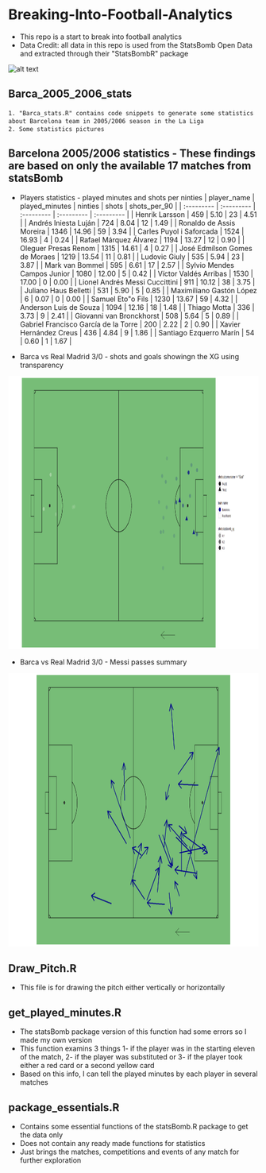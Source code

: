 # Breaking-Into-Football-Analytics
* This repo is a start to break into football analytics
* Data Credit: all data in this repo is used from the StatsBomb Open Data and extracted through their "StatsBombR" package

![alt text](https://i1.wp.com/statsbomb.com/wp-content/uploads/2020/06/Screenshot-2020-06-25-at-15.49.54.png?resize=300%2C147&ssl=1 "StatsBomb logo")


## Barca_2005_2006_stats
	1. "Barca_stats.R" contains code snippets to generate some statistics about Barcelona team in 2005/2006 season in the La Liga
	2. Some statistics pictures

## Barcelona 2005/2006 statistics - These findings are based on only the available 17 matches from statsBomb
* Players statistics - played minutes and shots per ninties
| player_name							| played_minutes		| ninties		| shots			| shots_per_90 |
| :---------							| :---------		    | :---------	| :---------	| :---------   |
| Henrik Larsson						| 459					| 5.10			| 23			| 4.51 		   |
| Andrés Iniesta Luján					| 724					| 8.04			| 12			| 1.49 		   |
| Ronaldo de Assis Moreira				| 1346					| 14.96			| 59			| 3.94 		   |
| Carles Puyol i Saforcada				| 1524					| 16.93			| 4				| 0.24 		   |
| Rafael Márquez Álvarez				| 1194					| 13.27			| 12			| 0.90 		   |
| Oleguer Presas Renom					| 1315					| 14.61			| 4				| 0.27 		   |
| José Edmílson Gomes de Moraes			| 1219					| 13.54			| 11			| 0.81 		   |
| Ludovic Giuly							| 535					| 5.94			| 23			| 3.87 		   |
| Mark van Bommel						| 595					| 6.61			| 17			| 2.57 		   |
| Sylvio Mendes Campos Junior			| 1080					| 12.00			| 5				| 0.42 		   |
| Víctor Valdés Arribas					| 1530					| 17.00			| 0				| 0.00 		   |
| Lionel Andrés Messi Cuccittini		| 911					| 10.12			| 38			| 3.75 		   |
| Juliano Haus Belletti					| 531					| 5.90			| 5				| 0.85 		   |
| Maximiliano Gastón López				| 6						| 0.07			| 0				| 0.00 		   |
| Samuel Eto"o Fils						| 1230					| 13.67			| 59			| 4.32 		   |
| Anderson Luís de Souza				| 1094					| 12.16			| 18			| 1.48 		   |
| Thiago Motta							| 336					| 3.73			| 9				| 2.41 		   |
| Giovanni van Bronckhorst				| 508					| 5.64			| 5				| 0.89 		   |
| Gabriel Francisco García de la Torre	| 200					| 2.22			| 2				| 0.90 		   |
| Xavier Hernández Creus				| 436					| 4.84			| 9				| 1.86 		   |
| Santiago Ezquerro Marín				| 54					| 0.60			| 1				| 1.67 		   |

* Barca vs Real Madrid 3/0 - shots and goals showingn the XG using transparency 
<img src="https://github.com/ahmed1salama/Breaking-Into-Football-Analytics/blob/main/Barca_2005_2006_stats/Barca_vs_Madrid_2005_2006_3_0_shots.png" alt="Shots and Goals" width="1500" height = "550"/>

* Barca vs Real Madrid 3/0 - Messi passes summary
<img src="https://github.com/ahmed1salama/Breaking-Into-Football-Analytics/blob/main/Barca_2005_2006_stats/Messi_passes.png" alt="Messi Passes" width="1500" height = "550"/>


## Draw_Pitch.R
* This file is for drawing the pitch either vertically or horizontally 


## get_played_minutes.R
* The statsBomb package version of this function had some errors so I made my own version 
* This function examins 3 things 1- if the player was in the starting eleven of the match, 2- if the player was substituted or 3- if the player took either a red card or a second yellow card
* Based on this info, I can tell the played minutes by each player in several matches 


## package_essentials.R
* Contains some essential functions of the statsBomb.R package to get the data only 
* Does not contain any ready made functions for statistics 
* Just brings the matches, competitions and events of any match for further exploration 



